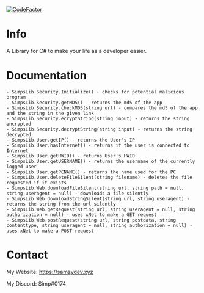 [![CodeFactor](https://www.codefactor.io/repository/github/yungsamzy/simpslib/badge)](https://www.codefactor.io/repository/github/yungsamzy/simpslib)

# Info

A Library for C# to make your life as a developer easier.


# Documentation
```
- SimpsLib.Security.Initialize() - checks for potential malicious program
- SimpsLib.Security.getMD5() - returns the md5 of the app
- SimpsLib.Security.checkMD5(string url) - compares the md5 of the app and the string in the given link
- SimpsLib.Security.ecryptString(string input) - returns the string encrypted
- SimpsLib.Security.decryptString(string input) - returns the string decrypted
- SimpsLib.User.getIP() - returns the User's IP
- SimpsLib.User.hasInternet() - returns if the user is connected to Internet
- SimpsLib.User.getHWID() - returns User's HWID
- SimpsLib.User.getUSERNAME() - returns the username of the currently logged user
- SimpsLib.User.getPCNAME() - returns the name used for the PC
- SimpsLib.User.deleteFileSilent(string filename) - deletes the file requested if it exists
- SimpsLib.Web.downloadFileSilent(string url, string path = null, string useragent = null) - downloads a file silently
- SimpsLib.Web.downloadStringSilent(string url, string useragent) - returns the string from the url silently
- SimpsLib.Web.getRequest(string url, string useragent = null, string authorization = null) - uses xNet to make a GET request
- SimpsLib.Web.postRequest(string url, string postdata, string contenttype, string useragent = null, string authorization = null) - uses xNet to make a POST request
```

# Contact

My Website: https://samzydev.xyz

My Discord: Simp#0174
